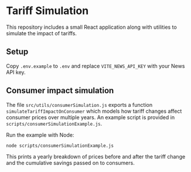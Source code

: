# Tariff Simulation

This repository includes a small React application along with utilities to simulate the impact of tariffs.

## Setup

Copy `.env.example` to `.env` and replace `VITE_NEWS_API_KEY` with your News API key.

## Consumer impact simulation

The file `src/utils/consumerSimulation.js` exports a function `simulateTariffImpactOnConsumer` which models how tariff changes affect consumer prices over multiple years. An example script is provided in `scripts/consumerSimulationExample.js`.

Run the example with Node:

```bash
node scripts/consumerSimulationExample.js
```

This prints a yearly breakdown of prices before and after the tariff change and the cumulative savings passed on to consumers.
